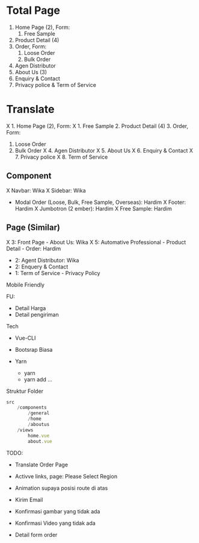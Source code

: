 # Total Page
1. Home Page (2), Form:
   1. Free Sample
2. Product Detail (4)
3. Order, Form:
   1. Loose Order
   2. Bulk Order
4. Agen Distributor
5. About Us (3)
6. Enquiry & Contact
7. Privacy police & Term of Service

# Translate
X 1. Home Page (2), Form:
   X 1. Free Sample
2. Product Detail (4)
3. Order, Form:
   1. Loose Order
   2. Bulk Order
X 4. Agen Distributor
X 5. About Us
X 6. Enquiry & Contact
X 7. Privacy police
X 8. Term of Service

## Component

X Navbar: Wika
X Sidebar: Wika
- Modal Order (Loose, Bulk, Free Sample, Overseas): Hardim
X Footer: Hardim
X Jumbotron (2 ember): Hardim
X Free Sample: Hardim



## Page (Similar)

X 3: Front Page - About Us: Wika 
X 5: Automative Professional - Product Detail - Order: Hardim
- 2: Agent Distributor: Wika
- 2: Enquery & Contact
- 1: Term of Service - Privacy Policy


Mobile Friendly


FU:

- Detail Harga
- Detail pengiriman

Tech

- Vue-CLI

- Bootsrap Biasa
- Yarn
  - yarn
  - yarn add ...



Struktur Folder

```javascript
src
	/components
		/general
		/home
		/aboutus
	/views
		home.vue
		about.vue
```

TODO:
- Translate Order Page
- Activve links, page: Please Select Region
- Animation supaya posisi route di atas
- Kirim Email

- Konfirmasi gambar yang tidak ada
- Konfirmasi Video yang tidak ada
- Detail form order